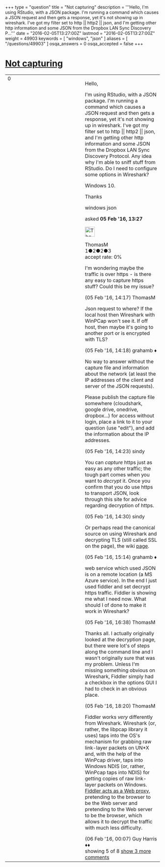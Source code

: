 +++
type = "question"
title = "Not capturing"
description = '''Hello, I&#x27;m using RStudio, with a JSON package. I&#x27;m running a command which causes a JSON request and then gets a response, yet it&#x27;s not showing up in wireshark. I&#x27;ve got my filter set to http || http2 || json, and I&#x27;m getting other http information and some JSON from the Dropbox LAN Sync Discovery P...'''
date = "2016-02-05T13:27:00Z"
lastmod = "2016-02-05T13:27:00Z"
weight = 49903
keywords = [ "windows", "json" ]
aliases = [ "/questions/49903" ]
osqa_answers = 0
osqa_accepted = false
+++

<div class="headNormal">

# [Not capturing](/questions/49903/not-capturing)

</div>

<div id="main-body">

<div id="askform">

<table id="question-table" style="width:100%;"><colgroup><col style="width: 50%" /><col style="width: 50%" /></colgroup><tbody><tr class="odd"><td style="width: 30px; vertical-align: top"><div class="vote-buttons"><div id="post-49903-score" class="post-score" title="current number of votes">0</div><div id="favorite-count" class="favorite-count"></div></div></td><td><div id="item-right"><div class="question-body"><p>Hello,</p><p>I'm using RStudio, with a JSON package. I'm running a command which causes a JSON request and then gets a response, yet it's not showing up in wireshark. I've got my filter set to http || http2 || json, and I'm getting other http information and some JSON from the Dropbox LAN Sync Discovery Protocol. Any idea why I'm able to sniff stuff from RStudio. Do I need to configure some options in Wireshark?</p><p>Windows 10.</p><p>Thanks</p></div><div id="question-tags" class="tags-container tags">windows json</div><div id="question-controls" class="post-controls"></div><div class="post-update-info-container"><div class="post-update-info post-update-info-user"><p>asked <strong>05 Feb '16, 13:27</strong></p><img src="https://secure.gravatar.com/avatar/c42fcb16287da364889b2429adbc18bb?s=32&amp;d=identicon&amp;r=g" class="gravatar" width="32" height="32" alt="ThomasM&#39;s gravatar image" /><p>ThomasM<br />
<span class="score" title="1 reputation points">1</span><span title="2 badges"><span class="badge1">●</span><span class="badgecount">2</span></span><span title="2 badges"><span class="silver">●</span><span class="badgecount">2</span></span><span title="3 badges"><span class="bronze">●</span><span class="badgecount">3</span></span><br />
<span class="accept_rate" title="Rate of the user&#39;s accepted answers">accept rate:</span> <span title="ThomasM has no accepted answers">0%</span></p></div></div><div id="comments-container-49903" class="comments-container"><span id="49907"></span><div id="comment-49907" class="comment"><div id="post-49907-score" class="comment-score"></div><div class="comment-text"><p>I'm wondering maybe the traffic is over https - is there any easy to capture https stuff? Could this be my issue?</p></div><div id="comment-49907-info" class="comment-info"><span class="comment-age">(05 Feb '16, 14:17)</span> ThomasM</div></div><span id="49909"></span><div id="comment-49909" class="comment"><div id="post-49909-score" class="comment-score"></div><div class="comment-text"><p>Json request to where? If the local host then Wireshark with WinPCap won't see it. If off host, then maybe it's going to another port or is encrypted with TLS?</p></div><div id="comment-49909-info" class="comment-info"><span class="comment-age">(05 Feb '16, 14:18)</span> grahamb ♦</div></div><span id="49910"></span><div id="comment-49910" class="comment"><div id="post-49910-score" class="comment-score"></div><div class="comment-text"><p>No way to answer without the capture file and information about the network (at least the IP addresses of the client and server of the JSON requests).</p><p>Please publish the capture file somewhere (cloudshark, google drive, onedrive, dropbox...) for access without login, place a link to it to your question (use "edit"), and add the information about the IP addresses.</p></div><div id="comment-49910-info" class="comment-info"><span class="comment-age">(05 Feb '16, 14:23)</span> sindy</div></div><span id="49912"></span><div id="comment-49912" class="comment"><div id="post-49912-score" class="comment-score"></div><div class="comment-text"><p>You can <em>capture</em> https just as easy as any other traffic; the tough part comes when you want to <em>decrypt</em> it. Once you confirm that you do use https to transport JSON, look through this site for advice regarding decryption of https.</p></div><div id="comment-49912-info" class="comment-info"><span class="comment-age">(05 Feb '16, 14:30)</span> sindy</div></div><span id="49913"></span><div id="comment-49913" class="comment"><div id="post-49913-score" class="comment-score"></div><div class="comment-text"><p>Or perhaps read the canonical source on using Wireshark and decrypting TLS (still called SSL on the page), the wiki <a href="https://wiki.wireshark.org/SSL">page</a>.</p></div><div id="comment-49913-info" class="comment-info"><span class="comment-age">(05 Feb '16, 15:14)</span> grahamb ♦</div></div><span id="49915"></span><div id="comment-49915" class="comment not_top_scorer"><div id="post-49915-score" class="comment-score"></div><div class="comment-text"><p>web service which used JSON is on a remote location (a MS Azure service). In the end I just used fiddler and set decrypt https traffic. Fiddler is showing me what I need now. What should I of done to make it work in Wireshark?</p></div><div id="comment-49915-info" class="comment-info"><span class="comment-age">(05 Feb '16, 16:38)</span> ThomasM</div></div><span id="49918"></span><div id="comment-49918" class="comment not_top_scorer"><div id="post-49918-score" class="comment-score"></div><div class="comment-text"><p>Thanks all. I actually originally looked at the decryption page, but there were lot's of steps along the command line and I wasn't originally sure that was my problem. Unless I'm missing something obvious on Wireshark, Fiddler simply had a checkbox in the options GUI I had to check in an obvious place.</p></div><div id="comment-49918-info" class="comment-info"><span class="comment-age">(05 Feb '16, 18:20)</span> ThomasM</div></div><span id="49919"></span><div id="comment-49919" class="comment not_top_scorer"><div id="post-49919-score" class="comment-score"></div><div class="comment-text"><p>Fiddler works <em>very</em> differently from Wireshark. Wireshark (or, rather, the libpcap library it uses) taps into the OS's mechanism for grabbing raw link-layer packets on UN*X and, with the help of the WinPcap driver, taps into Windows NDIS (or, rather, WinPcap taps into NDIS) for getting copies of raw link-layer packets on Windows. <a href="https://msdn.microsoft.com/en-us/library/bb250446(v=vs.85).aspx">Fiddler acts as a Web proxy</a>, pretending to the browser to be the Web server and pretending to the Web server to be the browser, which allows it to decrypt the traffic with much less difficulty.</p></div><div id="comment-49919-info" class="comment-info"><span class="comment-age">(06 Feb '16, 00:07)</span> Guy Harris ♦♦</div></div></div><div id="comment-tools-49903" class="comment-tools"><span class="comments-showing"> showing 5 of 8 </span> <a href="#" class="show-all-comments-link">show 3 more comments</a></div><div class="clear"></div><div id="comment-49903-form-container" class="comment-form-container"></div><div class="clear"></div></div></td></tr></tbody></table>

</div>

</div>

